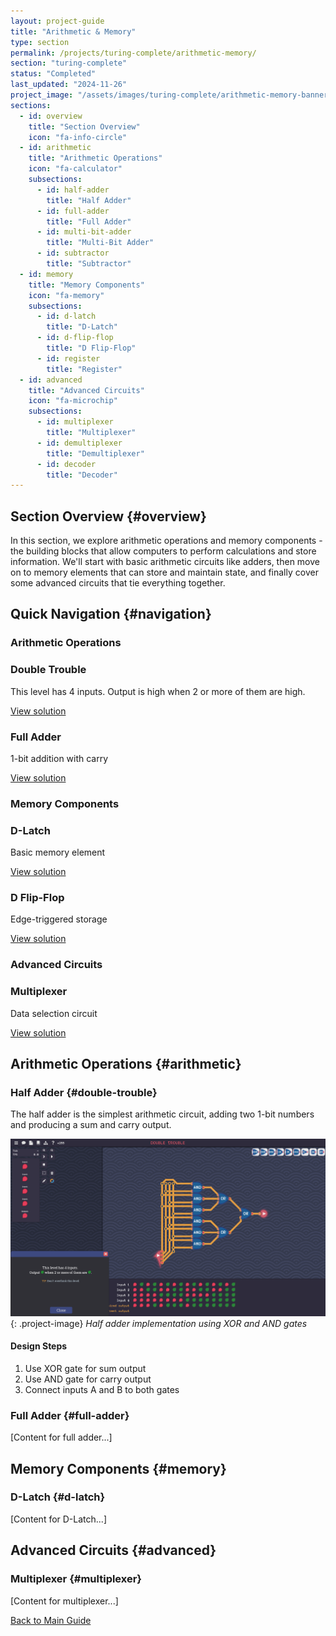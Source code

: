 ```yaml
---
layout: project-guide
title: "Arithmetic & Memory"
type: section
permalink: /projects/turing-complete/arithmetic-memory/
section: "turing-complete"
status: "Completed"
last_updated: "2024-11-26"
project_image: "/assets/images/turing-complete/arithmetic-memory-banner.jpg"
sections:
  - id: overview
    title: "Section Overview"
    icon: "fa-info-circle"
  - id: arithmetic
    title: "Arithmetic Operations"
    icon: "fa-calculator"
    subsections:
      - id: half-adder
        title: "Half Adder"
      - id: full-adder
        title: "Full Adder"
      - id: multi-bit-adder
        title: "Multi-Bit Adder"
      - id: subtractor
        title: "Subtractor"
  - id: memory
    title: "Memory Components"
    icon: "fa-memory"
    subsections:
      - id: d-latch
        title: "D-Latch"
      - id: d-flip-flop
        title: "D Flip-Flop"
      - id: register
        title: "Register"
  - id: advanced
    title: "Advanced Circuits"
    icon: "fa-microchip"
    subsections:
      - id: multiplexer
        title: "Multiplexer"
      - id: demultiplexer
        title: "Demultiplexer"
      - id: decoder
        title: "Decoder"
---
```


## Section Overview {#overview}
In this section, we explore arithmetic operations and memory components - the building blocks that allow computers to perform calculations and store information. We'll start with basic arithmetic circuits like adders, then move on to memory elements that can store and maintain state, and finally cover some advanced circuits that tie everything together.

## Quick Navigation {#navigation}

### Arithmetic Operations
<div class="subsection-grid">
  <div class="subsection-card">
    <h3>Double Trouble</h3>
    <p>This level has 4 inputs. Output is high when 2 or more of them are high.</p>
    <a href="#double-trouble" class="subsection-link">View solution <i class="fas fa-arrow-right"></i></a>
  </div>

  <div class="subsection-card">
    <h3>Full Adder</h3>
    <p>1-bit addition with carry</p>
    <a href="#full-adder" class="subsection-link">View solution <i class="fas fa-arrow-right"></i></a>
  </div>
  
  <!-- Add other arithmetic subsections -->
</div>

### Memory Components
<div class="subsection-grid">
  <div class="subsection-card">
    <h3>D-Latch</h3>
    <p>Basic memory element</p>
    <a href="#d-latch" class="subsection-link">View solution <i class="fas fa-arrow-right"></i></a>
  </div>

  <div class="subsection-card">
    <h3>D Flip-Flop</h3>
    <p>Edge-triggered storage</p>
    <a href="#d-flip-flop" class="subsection-link">View solution <i class="fas fa-arrow-right"></i></a>
  </div>
  
  <!-- Add other memory subsections -->
</div>

### Advanced Circuits
<div class="subsection-grid">
  <div class="subsection-card">
    <h3>Multiplexer</h3>
    <p>Data selection circuit</p>
    <a href="#multiplexer" class="subsection-link">View solution <i class="fas fa-arrow-right"></i></a>
  </div>
  
  <!-- Add other advanced circuit subsections -->
</div>

## Arithmetic Operations {#arithmetic}

### Half Adder {#double-trouble}
The half adder is the simplest arithmetic circuit, adding two 1-bit numbers and producing a sum and carry output.

![Half Adder Circuit](/assets/images/ArithmeticMemory/DOUBLETROUBLE.png)
{: .project-image}
*Half adder implementation using XOR and AND gates*

#### Design Steps
1. Use XOR gate for sum output
2. Use AND gate for carry output
3. Connect inputs A and B to both gates

### Full Adder {#full-adder}
[Content for full adder...]

## Memory Components {#memory}

### D-Latch {#d-latch}
[Content for D-Latch...]

## Advanced Circuits {#advanced}

### Multiplexer {#multiplexer}
[Content for multiplexer...]

<!-- Back to main guide link -->
<div class="guide-navigation">
  <a href=".." class="back-to-guide">
    <i class="fas fa-arrow-left"></i> Back to Main Guide
  </a>
</div>
